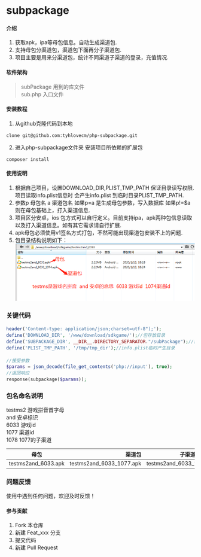 # subpackage

#### 介绍
1. 获取apk，ipa等母包信息。自动生成渠道包.
2. 支持母包分渠道包，渠道包下面再分子渠道包.
3. 项目主要是用来分渠道包，统计不同渠道子渠道的登录，充值情况.

#### 软件架构
> subPackage 用到的库文件  
> sub.php    入口文件

#### 安装教程

1. 从github克隆代码到本地
```git 
clone git@github.com:tyhlovecm/php-subpackage.git
```
2. 进入php-subpackage文件夹 安装项目所依赖的扩展包
```composer
composer install
```

#### 使用说明

1.  根据自己项目，设置DOWNLOAD_DIR,PLIST_TMP_PATH 保证目录读写权限.项目读取info.plist信息时 会产生info.plist 到临时目录PLIST_TMP_PATH.
2.  参数p 母包名 a 渠道包名 如果p=a 是生成母包参数，写入数据库 如果p!=$a则在母包基础上，打入渠道信息.
3.  项目区分安卓，ios 包方式可以自行定义。目前支持ipa，apk两种包信息读取以及打入渠道信息。如有其它需求请自行扩展.
4.  apk母包必须使用v1签名方式打包，不然可能出现渠道包安装不上的问题.
5.  包目录结构说明如下：
![包目录结构说明](picture/dir-tmplate.png)

### 关键代码
```php
header('Content-type: application/json;charset=utf-8");');
define('DOWNLOAD_DIR', '/www/download/sdkgame/');//包存放目录
define('SUBPACKAGE_DIR', __DIR__.DIRECTORY_SEPARATOR."/subPackage");//需要用到的类
define('PLIST_TMP_PATH', '/tmp/tmp_dir');//info.plist临时产生目录

//接受参数
$params = json_decode(file_get_contents('php://input'), true);
//返回响应
response(subpackage($params));
```

### 包名命名说明
testms2 游戏拼音首字母  
and     安卓标识  
6033    游戏id  
1077    渠道id  
1078    1077的子渠道  


| 母包        | 渠道包 |  子渠道包  |
| --------   | -----:  | :----:  |
| testms2and_6033.apk     | testms2and_6033_1077.apk   |   testms2and_6033_1077_1078.apk     |


### 问题反馈
使用中遇到任何问题，欢迎及时反馈！

#### 参与贡献
1.  Fork 本仓库
2.  新建 Feat_xxx 分支
3.  提交代码
4.  新建 Pull Request
